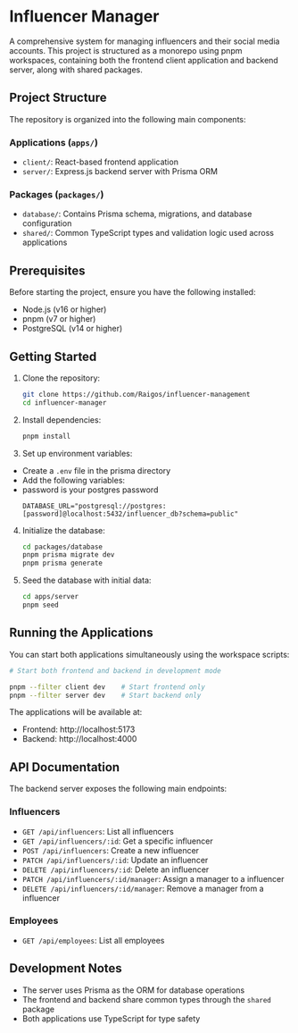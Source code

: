 # Influencer Manager

A comprehensive system for managing influencers and their social media accounts. This project is structured as a
monorepo using pnpm workspaces, containing both the frontend client application and backend server, along with shared
packages.

## Project Structure

The repository is organized into the following main components:

### Applications (`apps/`)

- `client/`: React-based frontend application
- `server/`: Express.js backend server with Prisma ORM

### Packages (`packages/`)

- `database/`: Contains Prisma schema, migrations, and database configuration
- `shared/`: Common TypeScript types and validation logic used across applications

## Prerequisites

Before starting the project, ensure you have the following installed:

- Node.js (v16 or higher)
- pnpm (v7 or higher)
- PostgreSQL (v14 or higher)

## Getting Started

1. Clone the repository:
   ```bash
   git clone https://github.com/Raigos/influencer-management
   cd influencer-manager
   ```

2. Install dependencies:
   ```bash
   pnpm install
   ```

3. Set up environment variables:

- Create a `.env` file in the prisma directory
- Add the following variables:
- password is your postgres password
  ```
  DATABASE_URL="postgresql://postgres:[password]@localhost:5432/influencer_db?schema=public"
  ```

4. Initialize the database:
   ```bash
   cd packages/database
   pnpm prisma migrate dev
   pnpm prisma generate
   ```

5. Seed the database with initial data:
   ```bash
   cd apps/server
   pnpm seed
   ```

## Running the Applications

You can start both applications simultaneously using the workspace scripts:

```bash
# Start both frontend and backend in development mode

pnpm --filter client dev    # Start frontend only
pnpm --filter server dev    # Start backend only
```

The applications will be available at:

- Frontend: http://localhost:5173
- Backend: http://localhost:4000

## API Documentation

The backend server exposes the following main endpoints:

### Influencers

- `GET /api/influencers`: List all influencers
- `GET /api/influencers/:id`: Get a specific influencer
- `POST /api/influencers`: Create a new influencer
- `PATCH /api/influencers/:id`: Update an influencer
- `DELETE /api/influencers/:id`: Delete an influencer
- `PATCH /api/influencers/:id/manager`: Assign a manager to a influencer
- `DELETE /api/influencers/:id/manager`: Remove a manager from a influencer

### Employees

- `GET /api/employees`: List all employees

## Development Notes

- The server uses Prisma as the ORM for database operations
- The frontend and backend share common types through the `shared` package
- Both applications use TypeScript for type safety
